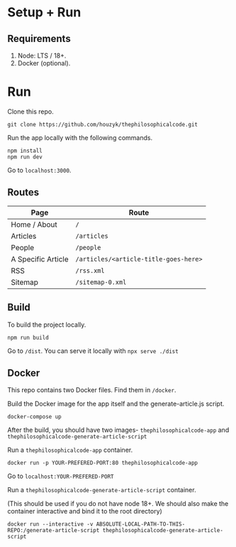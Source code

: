 # Setup + Run

## Requirements

1. Node: LTS / 18+.
2. Docker (optional).

# Run

Clone this repo.

```
git clone https://github.com/houzyk/thephilosophicalcode.git
```

Run the app locally with the following commands.

```
npm install
npm run dev
```

Go to `localhost:3000`.

## Routes

| Page | Route |
| -------- | ------- |
| Home / About  | `/` |
| Articles | `/articles` |
| People | `/people` |
| A Specific Article | `/articles/<article-title-goes-here>` |
| RSS | `/rss.xml` |
| Sitemap | `/sitemap-0.xml` |

## Build

To build the project locally.

```
npm run build
```

Go to `/dist`. You can serve it locally with `npx serve ./dist`

## Docker

This repo contains two Docker files. Find them in `/docker`.

Build the Docker image for the app itself and the generate-article.js script.

```
docker-compose up

```

After the build, you should have two images- `thephilosophicalcode-app` and `thephilosophicalcode-generate-article-script`

Run a `thephilosophicalcode-app` container.

```
docker run -p YOUR-PREFERED-PORT:80 thephilosophicalcode-app
```

Go to `localhost:YOUR-PREFERED-PORT`

Run a `thephilosophicalcode-generate-article-script` container.

(This should be used if you do not have node 18+. We should also make the container interactive and bind it to the root directory)

```
docker run --interactive -v ABSOLUTE-LOCAL-PATH-TO-THIS-REPO:/generate-article-script thephilosophicalcode-generate-article-script
```
